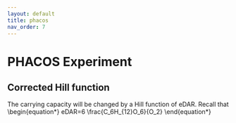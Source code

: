 ```yaml
---
layout: default
title: phacos
nav_order: 7
---
```


# PHACOS Experiment

## Corrected Hill function

The carrying capacity will be changed by a Hill function of eDAR. Recall that
\begin{equation*}
eDAR=6 \frac{C_6H_{12}O_6}{O_2}
\end{equation*}	



